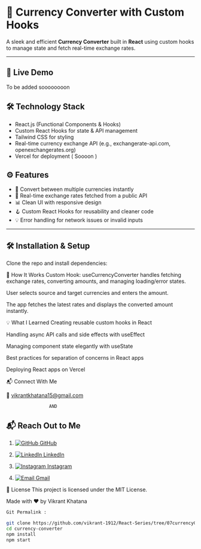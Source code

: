 # 💱 Currency Converter with Custom Hooks

A sleek and efficient **Currency Converter** built in **React** using custom hooks to manage state and fetch real-time exchange rates.

---

## 🚀 Live Demo

To be added soooooooon

## 🛠️ Technology Stack

- React.js (Functional Components & Hooks)  
- Custom React Hooks for state & API management  
- Tailwind CSS for styling  
- Real-time currency exchange API (e.g., exchangerate-api.com, openexchangerates.org)  
- Vercel for deployment ( Soooon )

## ⚙️ Features

- 🔄 Convert between multiple currencies instantly  
- 🎯 Real-time exchange rates fetched from a public API  
- 📊 Clean UI with responsive design  
- 🪝 Custom React Hooks for reusability and cleaner code  
- 💡 Error handling for network issues or invalid inputs

---

## 🛠️ Installation & Setup

Clone the repo and install dependencies:

🧩 How It Works
Custom Hook: useCurrencyConverter handles fetching exchange rates, converting amounts, and managing loading/error states.

User selects source and target currencies and enters the amount.

The app fetches the latest rates and displays the converted amount instantly.


💡 What I Learned
Creating reusable custom hooks in React

Handling async API calls and side effects with useEffect

Managing component state elegantly with useState

Best practices for separation of concerns in React apps

Deploying React apps on Vercel


📬 Connect With Me

📧 vikrantkhatana15@gmail.com

                    AND 

## 📬 Reach Out to Me

1. [![GitHub](https://img.shields.io/badge/GitHub-181717?style=flat-square&logo=github&logoColor=white) GitHub](https://github.com/vikrant-1912)

 
2. [![LinkedIn](https://img.shields.io/badge/LinkedIn-0A66C2?style=flat-square&logo=linkedin&logoColor=white) LinkedIn](https://www.linkedin.com/in/vikrant1912)

     
3. [![Instagram](https://img.shields.io/badge/Instagram-E4405F?style=flat-square&logo=instagram&logoColor=white) Instagram](https://www.instagram.com/vikrant_7017)


4. [![Email](https://img.shields.io/badge/Gmail-D14836?style=flat-square&logo=gmail&logoColor=white) Gmail](mailto:vikrantkhatana15@gmail.com)

     


📃 License
This project is licensed under the MIT License.

Made with ❤️ by Vikrant Khatana


```bash
Git Permalink :

git clone https://github.com/vikrant-1912/React-Series/tree/07currencyConvwithCustomHooks
cd currency-converter
npm install
npm start


